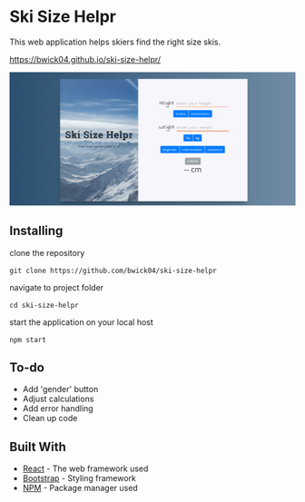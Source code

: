 # Ski Size Helpr

This web application helps skiers find the right size skis.

https://bwick04.github.io/ski-size-helpr/

![alt_text](https://github.com/bwick04/ski-size-helpr/blob/master/ski-size-helpr.png)
## Installing

clone the repository
```
git clone https://github.com/bwick04/ski-size-helpr
```
navigate to project folder
```
cd ski-size-helpr
```
start the application on your local host
```
npm start
```

## To-do
* Add 'gender' button
* Adjust calculations
* Add error handling
* Clean up code

## Built With

* [React](https://reactjs.org/) - The web framework used
* [Bootstrap](https://getbootstrap.com/) - Styling framework
* [NPM](https://www.npmjs.com/get-npm/) - Package manager used
